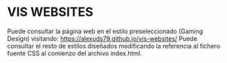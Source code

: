 # VIS WEBSITES
Puede consultar la página web en el estilo preseleccionado (Gaming Design) visitando: https://alexuds79.github.io/vis-websites/
Puede consultar el resto de estilos diseñados modificando la referencia al fichero fuente CSS al comienzo del archivo index.html.
